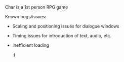 Char is a 1st person RPG game

Known bugs/issues:
- Scaling and positioning issues for dialogue windows
- Timing issues for introduction of text, audio, etc.
- Inefficient loading

  :)
